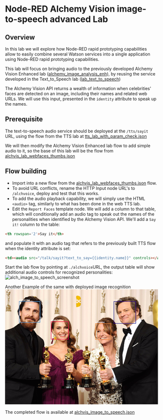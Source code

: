 # Node-RED Alchemy Vision image-to-speech advanced Lab
## Overview
In this lab we will explore how Node-RED rapid prototyping capabilities allow to easily combine several Watson services into a single application using Node-RED rapid prototyping capabilities.  

This lab will focus on bringing audio to the previously developed Alchemy Vision Enhanced lab ([alchemy_image_analysis_enh](/advanced_examples/alchemy_image_analysis_thumbs/README.md)), 
by reusing the service developed in the Text_to_Speech lab ([lab_text_to_speech](/basic_examples/text_to_speech/README.md))

The Alchemy Vision API returns a wealth of information when celebrities' faces are detected on an image, including their names and related web URLs. We will use this input, presented in the `identity` attribute to speak up the names.

## Prerequisite
The text-to-speech audio service should be deployed at the `/tts/sayit` URL, using the flow from the TTS lab at [tts_lab_with_param_check.json](/basic_examples/text_to_speech/tts_lab_with_param_check.json)

We will then modify the Alchemy Vision Enhanced lab flow to add simple audio to it, so the base of this lab will be the flow from [alchvis_lab_webfaces_thumbs.json](/advanced_examples/alchemy_image_analysis_thumbs/alchvis_lab_webfaces_thumbs.json)

## Flow building
 - Import into a new flow from the [alchvis_lab_webfaces_thumbs.json](/advanced_examples/alchemy_image_analysis_thumbs/alchvis_lab_webfaces_thumbs.json) flow.
 - To avoid URL conflicts, rename the HTTP Input node URL's to `/alchvoice`, deploy and test that this works.
 - To add the audio playback capability, we will simply use the HTML `<audio>` tag, similarly to what has been done in the web TTS lab.
 - Edit the `Report Faces` template node. We will add a column to that table, which will conditionally add an audio tag to speak out the names of the personalities when identified by the Alchemy Vision API.  We'll add a `Say it!` column to the table:
 ```HTML
 <th rowspan='2'>Say it</th>
```
and populate it with an audio tag that refers to the previously built TTS flow when the identity attribute is set:  
```HTML
<td><audio src="/talk/sayit?text_to_say={{identity.name}}" controls></audio></td>
```

Start the lab flow by pointing at `./alchvoice`URL, the output table will show additional audio controls for recognized personalities:  
![alch_image_to_speech_screenshot](images/alchvis_image_to_speech_screenshot.png)


Another Example of the same with deployed image recognition ![node-red-image-analysis-hollywood.png](images/node-red-image-analysis-hollywood.png)

The completed flow is available at [alchvis_image_to_speech.json](alchvis_image_to_speech.json)
